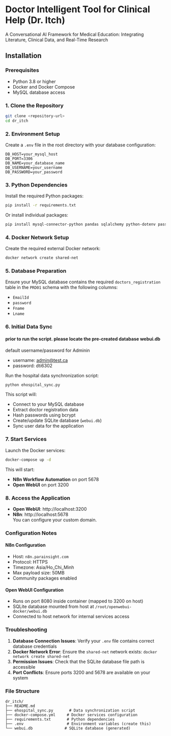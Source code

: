 # Doctor Intelligent Tool for Clinical Help (Dr. Itch)
A Conversational AI Framework for Medical Education: Integrating Literature, Clinical Data, and Real-Time Research

## Installation

### Prerequisites

- Python 3.8 or higher
- Docker and Docker Compose
- MySQL database access

### 1. Clone the Repository

```bash
git clone <repository-url>
cd dr_itch
```

### 2. Environment Setup

Create a `.env` file in the root directory with your database configuration:

```env
DB_HOST=your_mysql_host
DB_PORT=3306
DB_NAME=your_database_name
DB_USERNAME=your_username
DB_PASSWORD=your_password
```

### 3. Python Dependencies

Install the required Python packages:

```bash
pip install -r requirements.txt
```

Or install individual packages:

```bash
pip install mysql-connector-python pandas sqlalchemy python-dotenv passlib
```

### 4. Docker Network Setup

Create the required external Docker network:

```bash
docker network create shared-net
```

### 5. Database Preparation

Ensure your MySQL database contains the required `doctors_registration` table in the `PRD01` schema with the following columns:
- `EmailId`
- `password`
- `Fname`
- `Lname`

### 6. Initial Data Sync

#### prior to run the script. please locate the pre-created database webui.db 
default username/password for Adminin

- username: admin@test.ca
- password: dti6302

Run the hospital data synchronization script:

```bash
python ehospital_sync.py
```

This script will:
- Connect to your MySQL database
- Extract doctor registration data
- Hash passwords using bcrypt
- Create/update SQLite database (`webui.db`)
- Sync user data for the application

### 7. Start Services

Launch the Docker services:

```bash
docker-compose up -d
```

This will start:
- **N8n Workflow Automation** on port 5678
- **Open WebUI** on port 3200

### 8. Access the Application

- **Open WebUI**: http://localhost:3200
- **N8n**: http://localhost:5678  
You can configure your custom domain.

### Configuration Notes

#### N8n Configuration
- Host: `n8n.parainsight.com`
- Protocol: HTTPS
- Timezone: Asia/Ho_Chi_Minh
- Max payload size: 50MB
- Community packages enabled

#### Open WebUI Configuration
- Runs on port 8080 inside container (mapped to 3200 on host)
- SQLite database mounted from host at `/root/openwebui-docker/webui.db`
- Connected to host network for internal services access

### Troubleshooting

1. **Database Connection Issues**: Verify your `.env` file contains correct database credentials
2. **Docker Network Error**: Ensure the `shared-net` network exists: `docker network create shared-net`
3. **Permission Issues**: Check that the SQLite database file path is accessible
4. **Port Conflicts**: Ensure ports 3200 and 5678 are available on your system

### File Structure

```
dr_itch/
├── README.md
├── ehospital_sync.py       # Data synchronization script
├── docker-compose.yml     # Docker services configuration
├── requirements.txt       # Python dependencies
├── .env                   # Environment variables (create this)
└── webui.db              # SQLite database (generated)
```
